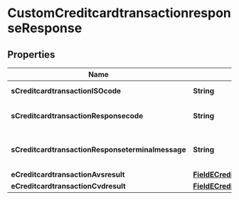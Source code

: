 

# CustomCreditcardtransactionresponseResponse

## Properties

Name | Type | Description | Notes
------------ | ------------- | ------------- | -------------
**sCreditcardtransactionISOcode** | **String** | The ISO code | 
**sCreditcardtransactionResponsecode** | **String** | The response code | 
**sCreditcardtransactionResponseterminalmessage** | **String** | The terminal response message | 
**eCreditcardtransactionAvsresult** | [**FieldECreditcardtransactionAvsresult**](FieldECreditcardtransactionAvsresult.md) |  |  [optional]
**eCreditcardtransactionCvdresult** | [**FieldECreditcardtransactionCvdresult**](FieldECreditcardtransactionCvdresult.md) |  |  [optional]




